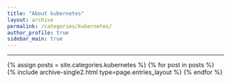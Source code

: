 ```yaml
---
title: "About kubernetes"
layout: archive
permalink: /categories/kubernetes/
author_profile: true
sidebar_main: true
---
```


<!-- 공백이 포함되어 있는 카테고리 이름의 경우 site.categories['a-b-c'] 이런식으로! -->

***

{% assign posts = site.categories.kubernetes %}
{% for post in posts %} {% include archive-single2.html type=page.entries_layout %} {% endfor %}
